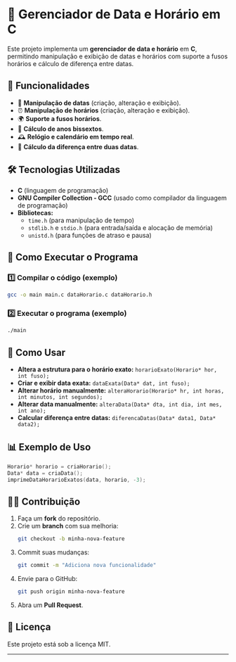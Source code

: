 # 📅 Gerenciador de Data e Horário em C

Este projeto implementa um **gerenciador de data e horário** em **C**, permitindo manipulação e exibição de datas e horários com suporte a fusos horários e cálculo de diferença entre datas.

## 📌 Funcionalidades
- 📆 **Manipulação de datas** (criação, alteração e exibição).
- ⏰ **Manipulação de horários** (criação, alteração e exibição).
- 🌍 **Suporte a fusos horários**.
- 📅 **Cálculo de anos bissextos**.
- 🕰️ **Relógio e calendário em tempo real**.
- 🔄 **Cálculo da diferença entre duas datas**.

## 🛠 Tecnologias Utilizadas
- **C** (linguagem de programação)
- **GNU Compiler Collection - GCC** (usado como compilador da linguagem de programação)
- **Bibliotecas:**
  - `time.h` (para manipulação de tempo)
  - `stdlib.h` e `stdio.h` (para entrada/saída e alocação de memória)
  - `unistd.h` (para funções de atraso e pausa)

## 🚀 Como Executar o Programa
### 1️⃣ Compilar o código (exemplo)
```bash
gcc -o main main.c dataHorario.c dataHorario.h
```

### 2️⃣ Executar o programa (exemplo)
```bash
./main
```

## 📖 Como Usar
- **Altera a estrutura para o horário exato:** `horarioExato(Horario* hor, int fuso);`
- **Criar e exibir data exata:** `dataExata(Data* dat, int fuso);`
- **Alterar horário manualmente:** `alteraHorario(Horario* hr, int horas, int minutos, int segundos);`
- **Alterar data manualmente:** `alteraData(Data* dta, int dia, int mes, int ano);`
- **Calcular diferença entre datas:** `diferencaDatas(Data* data1, Data* data2);`

## 📊 Exemplo de Uso
```c
Horario* horario = criaHorario();
Data* data = criaData();
imprimeDataHorarioExatos(data, horario, -3);
```

## 👨‍💻 Contribuição
1. Faça um **fork** do repositório.
2. Crie um **branch** com sua melhoria:
   ```bash
   git checkout -b minha-nova-feature
   ```
3. Commit suas mudanças:
   ```bash
   git commit -m "Adiciona nova funcionalidade"
   ```
4. Envie para o GitHub:
   ```bash
   git push origin minha-nova-feature
   ```
5. Abra um **Pull Request**.

## 📄 Licença
Este projeto está sob a licença MIT.

---


